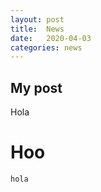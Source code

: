 ```yaml
---
layout: post
title:  News
date:   2020-04-03
categories: news
---
```


## My post
Hola

# Hoo
```hola```
